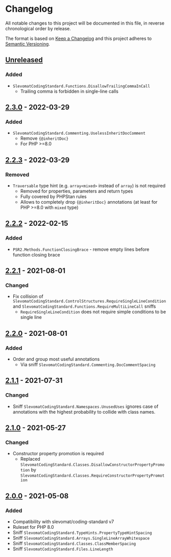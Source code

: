 # Changelog

All notable changes to this project will be documented in this file, in reverse chronological order by release.

The format is based on [Keep a Changelog](http://keepachangelog.com/en/1.0.0/)
and this project adheres to [Semantic Versioning](http://semver.org/spec/v2.0.0.html).

## [Unreleased](https://github.com/orisai/coding-standard-php/compare/2.3.0...HEAD)

### Added

- `SlevomatCodingStandard.Functions.DisallowTrailingCommaInCall`
  - Trailing comma is forbidden in single-line calls

## [2.3.0](https://github.com/orisai/coding-standard-php/compare/2.2.3...2.3.0) - 2022-03-29

### Added

- `SlevomatCodingStandard.Commenting.UselessInheritDocComment`
    - Remove `{@inheritDoc}`
    - For PHP >=8.0

## [2.2.3](https://github.com/orisai/coding-standard-php/compare/2.2.2...2.2.3) - 2022-03-29

### Removed

- `Traversable` type hint (e.g. `array<mixed>` instead of `array`) is not required
    - Removed for properties, parameters and return types
    - Fully covered by PHPStan rules
    - Allows to completely drop `{@inheritDoc}` annotations (at least for PHP >=8.0 with `mixed` type)

## [2.2.2](https://github.com/orisai/coding-standard-php/compare/2.2.1...2.2.2) - 2022-02-15

### Added

- `PSR2.Methods.FunctionClosingBrace` - remove empty lines before function closing brace

## [2.2.1](https://github.com/orisai/coding-standard-php/compare/2.2.0...2.2.1) - 2021-08-01

### Changed

- Fix collision of `SlevomatCodingStandard.ControlStructures.RequireSingleLineCondition`
  and `SlevomatCodingStandard.Functions.RequireMultiLineCall` sniffs
    - `RequireSingleLineCondition` does not require simple conditions to be single line

## [2.2.0](https://github.com/orisai/coding-standard-php/compare/2.1.1...2.2.0) - 2021-08-01

### Added

- Order and group most useful annotations
	- Via sniff `SlevomatCodingStandard.Commenting.DocCommentSpacing`

## [2.1.1](https://github.com/orisai/coding-standard-php/compare/2.1.0...2.1.1) - 2021-07-31

### Changed

- Sniff `SlevomatCodingStandard.Namespaces.UnusedUses` ignores case of annotations with the highest probability to
  collide with class names.

## [2.1.0](https://github.com/orisai/coding-standard-php/compare/2.0.0...2.1.0) - 2021-05-27

### Changed

- Constructor property promotion is required
	- Replaced `SlevomatCodingStandard.Classes.DisallowConstructorPropertyPromotion`
	  by `SlevomatCodingStandard.Classes.RequireConstructorPropertyPromotion`

## [2.0.0](https://github.com/orisai/coding-standard-php/compare/1.2.0...2.0.0) - 2021-05-08

### Added

- Compatibility with slevomat/coding-standard v7
- Ruleset for PHP 8.0
- Sniff `SlevomatCodingStandard.TypeHints.PropertyTypeHintSpacing`
- Sniff `SlevomatCodingStandard.Arrays.SingleLineArrayWhitespace`
- Sniff `SlevomatCodingStandard.Classes.ClassMemberSpacing`
- Sniff `SlevomatCodingStandard.Files.LineLength`
